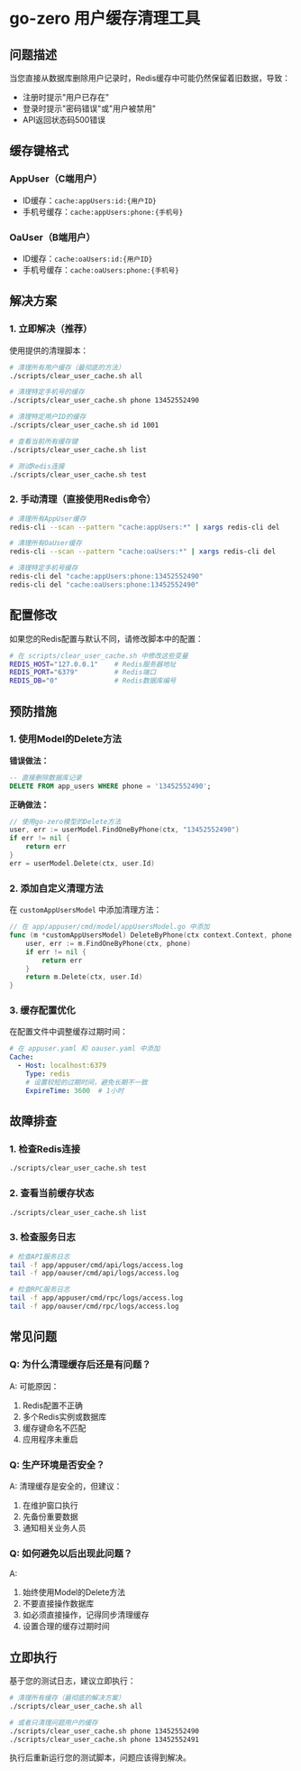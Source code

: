 # go-zero 用户缓存清理工具

## 问题描述

当您直接从数据库删除用户记录时，Redis缓存中可能仍然保留着旧数据，导致：

- 注册时提示"用户已存在"
- 登录时提示"密码错误"或"用户被禁用"
- API返回状态码500错误

## 缓存键格式

### AppUser（C端用户）
- ID缓存：`cache:appUsers:id:{用户ID}`
- 手机号缓存：`cache:appUsers:phone:{手机号}`

### OaUser（B端用户）
- ID缓存：`cache:oaUsers:id:{用户ID}`
- 手机号缓存：`cache:oaUsers:phone:{手机号}`

## 解决方案

### 1. 立即解决（推荐）

使用提供的清理脚本：

```bash
# 清理所有用户缓存（最彻底的方法）
./scripts/clear_user_cache.sh all

# 清理特定手机号的缓存
./scripts/clear_user_cache.sh phone 13452552490

# 清理特定用户ID的缓存
./scripts/clear_user_cache.sh id 1001

# 查看当前所有缓存键
./scripts/clear_user_cache.sh list

# 测试Redis连接
./scripts/clear_user_cache.sh test
```

### 2. 手动清理（直接使用Redis命令）

```bash
# 清理所有AppUser缓存
redis-cli --scan --pattern "cache:appUsers:*" | xargs redis-cli del

# 清理所有OaUser缓存
redis-cli --scan --pattern "cache:oaUsers:*" | xargs redis-cli del

# 清理特定手机号缓存
redis-cli del "cache:appUsers:phone:13452552490"
redis-cli del "cache:oaUsers:phone:13452552490"
```

## 配置修改

如果您的Redis配置与默认不同，请修改脚本中的配置：

```bash
# 在 scripts/clear_user_cache.sh 中修改这些变量
REDIS_HOST="127.0.0.1"    # Redis服务器地址
REDIS_PORT="6379"         # Redis端口
REDIS_DB="0"              # Redis数据库编号
```

## 预防措施

### 1. 使用Model的Delete方法

**错误做法：**
```sql
-- 直接删除数据库记录
DELETE FROM app_users WHERE phone = '13452552490';
```

**正确做法：**
```go
// 使用go-zero模型的Delete方法
user, err := userModel.FindOneByPhone(ctx, "13452552490")
if err != nil {
    return err
}
err = userModel.Delete(ctx, user.Id)
```

### 2. 添加自定义清理方法

在 `customAppUsersModel` 中添加清理方法：

```go
// 在 app/appuser/cmd/model/appUsersModel.go 中添加
func (m *customAppUsersModel) DeleteByPhone(ctx context.Context, phone string) error {
    user, err := m.FindOneByPhone(ctx, phone)
    if err != nil {
        return err
    }
    return m.Delete(ctx, user.Id)
}
```

### 3. 缓存配置优化

在配置文件中调整缓存过期时间：

```yaml
# 在 appuser.yaml 和 oauser.yaml 中添加
Cache:
  - Host: localhost:6379
    Type: redis
    # 设置较短的过期时间，避免长期不一致
    ExpireTime: 3600  # 1小时
```

## 故障排查

### 1. 检查Redis连接
```bash
./scripts/clear_user_cache.sh test
```

### 2. 查看当前缓存状态
```bash
./scripts/clear_user_cache.sh list
```

### 3. 检查服务日志
```bash
# 检查API服务日志
tail -f app/appuser/cmd/api/logs/access.log
tail -f app/oauser/cmd/api/logs/access.log

# 检查RPC服务日志
tail -f app/appuser/cmd/rpc/logs/access.log
tail -f app/oauser/cmd/rpc/logs/access.log
```

## 常见问题

### Q: 为什么清理缓存后还是有问题？
A: 可能原因：
1. Redis配置不正确
2. 多个Redis实例或数据库
3. 缓存键命名不匹配
4. 应用程序未重启

### Q: 生产环境是否安全？
A: 清理缓存是安全的，但建议：
1. 在维护窗口执行
2. 先备份重要数据
3. 通知相关业务人员

### Q: 如何避免以后出现此问题？
A: 
1. 始终使用Model的Delete方法
2. 不要直接操作数据库
3. 如必须直接操作，记得同步清理缓存
4. 设置合理的缓存过期时间

## 立即执行

基于您的测试日志，建议立即执行：

```bash
# 清理所有缓存（最彻底的解决方案）
./scripts/clear_user_cache.sh all

# 或者只清理问题用户的缓存
./scripts/clear_user_cache.sh phone 13452552490
./scripts/clear_user_cache.sh phone 13452552491
```

执行后重新运行您的测试脚本，问题应该得到解决。 